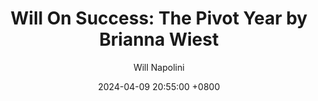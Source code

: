 ---
title: "Will On Success: The Pivot Year by Brianna Wiest"
author: Will Napolini
date: 2024-04-09 20:55:00 +0800
categories: [Mindset, Book-summaries]
tags:
  [
    the-pivot-year,
    brianna-wiest,
    self-help,
    personal-growth,
    new-adult,
    transition-years,
    gap-year,
    quarter-life-crisis,
    self-discovery,
    life-changes,
    emotional-maturity,
    travel,
    finding-purpose,
    relationships,
    identity,
    self-improvement,
    young-adulthood,
    career-change,
    personal-transformation,
    introspection,
    goal-setting,
    finding-passion,
    growth-mindset
  ]
image: https://pbs.twimg.com/media/GO2EYpQX0AALOD8?format=jpg&name=large
alt: "Will On Success: The Pivot Year by Brianna Wiest"
fallback:
  -
  # Replace with the URL of your backup image
  -
  # Replace with the URL of your backup image
---